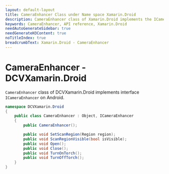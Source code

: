 ```yaml
---
layout: default-layout
title: CameraEnhancer Class under Name space Xamarin.Droid
description: CameraEnhancer class of Xamarin.Droid implements the ICameraEnhancer interface on Android.
keywords: CameraEnhancer, API reference, Xamarin.Droid
needAutoGenerateSidebar: true
needGenerateH3Content: true
noTitleIndex: true
breadcrumbText: Xamarin.Droid - CameraEnhancer
---
```


# CameraEnhancer - DCVXamarin.Droid

`CameraEnhancer` class of DCVXamarin.Droid implements interface `ICameraEnhancer` on Android.

```c#
namespace DCVXamarin.Droid
{
    public class CameraEnhancer : Object, ICameraEnhancer
    {
        public CameraEnhancer();

        public void SetScanRegion(Region region);
        public void ScanRegionVisible(bool isVisible);
        public void Open();
        public void Close();        
        public void TurnOnTorch();
        public void TurnOffTorch();
    }
}
```
